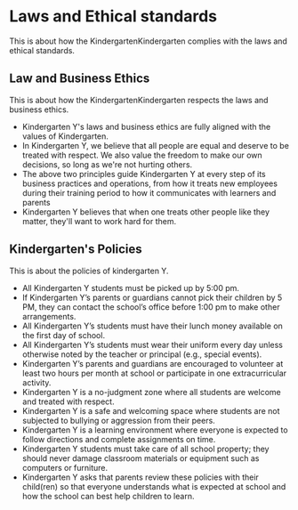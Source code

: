 # Laws and Ethical standards

This is about how the KindergartenKindergarten complies with the laws and ethical standards.

## Law and Business Ethics

This is about how the KindergartenKindergarten respects the laws and business ethics.

- Kindergarten Y's laws and business ethics are fully aligned with the values of Kindergarten.
- In Kindergarten Y, we believe that all people are equal and deserve to be treated with respect. We also value the freedom to make our own decisions, so long as we're not hurting others.
- The above two principles guide Kindergarten Y at every step of its business practices and operations, from how it treats new employees during their training period to how it communicates with learners and parents
- Kindergarten Y believes that when one treats other people like they matter, they'll want to work hard for them.

## Kindergarten's Policies

This is about the policies of kindergarten Y.

- All Kindergarten Y students must be picked up by 5:00 pm.
- If Kindergarten Y’s parents or guardians cannot pick their children by 5 PM, they can contact the school’s office before 1:00 pm to make other arrangements.
- All Kindergarten Y’s students must have their lunch money available on the first day of school.
- All Kindergarten Y’s students must wear their uniform every day unless otherwise noted by the teacher or principal (e.g., special events).
- Kindergarten Y’s parents and guardians are encouraged to volunteer at least two hours per month at school or participate in one extracurricular activity.
- Kindergarten Y is a no-judgment zone where all students are welcome and treated with respect.
- Kindergarten Y is a safe and welcoming space where students are not subjected to bullying or aggression from their peers.
- Kindergarten Y is a learning environment where everyone is expected to follow directions and complete assignments on time.
- Kindergarten Y students must take care of all school property; they should never damage classroom materials or equipment such as computers or furniture.
- Kindergarten Y asks that parents review these policies with their child(ren) so that everyone understands what is expected at school and how the school can best help children to learn.